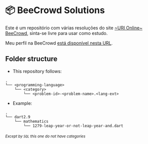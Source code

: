 # 📦 BeeCrowd Solutions

Este é um repositório com várias resoluções do site [~URI Online~ BeeCrowd](https://www.beecrowd.com.br/judge/en/profile/297388), sinta-se livre para usar como estudo.

Meu perfil na BeeCrowd [está disponível nesta URL](https://www.beecrowd.com.br/judge/pt/profile/297388).

## Folder structure

- This repository follows:

```
.
└── <programming-language>
    └── <category>
        └── <problem-id>-<problem-name>.<lang-ext>
```

- Example:

```
.
└── dart2.9
    └── mathematics
        └── 1279-leap-year-or-not-leap-year-and.dart
```

<h6><sub>
    
_Except by `SQL` this one do not have categories_

</sub></h6>
